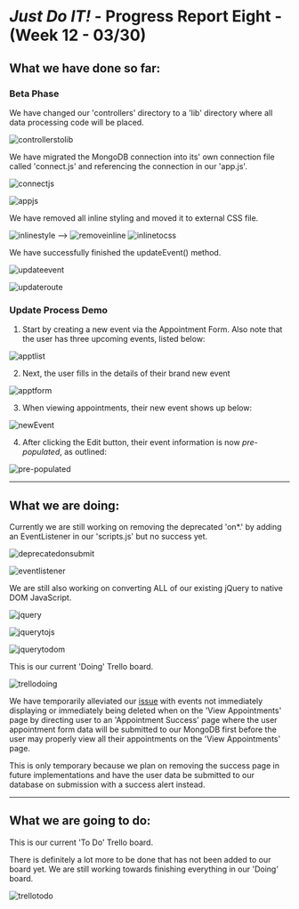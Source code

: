 # *Just Do IT!* - Progress Report Eight - (Week 12 - 03/30)

## What we have done so far:

### Beta Phase

We have changed our 'controllers' directory to a 'lib' directory where all data processing code will be placed.

![controllerstolib](https://user-images.githubusercontent.com/31261926/78460754-fc74f100-76b2-11ea-890f-aee4e7465555.png)

We have migrated the MongoDB connection into its' own connection file called 'connect.js' and referencing the connection in our 'app.js'.

![connectjs](https://user-images.githubusercontent.com/31261926/78460848-f6334480-76b3-11ea-9af1-8243e0e3b4b6.png)

![appjs](https://user-images.githubusercontent.com/31261926/78460874-27ac1000-76b4-11ea-98a3-8fec5698d650.png)

We have removed all inline styling and moved it to external CSS file.

![inlinestyle](https://user-images.githubusercontent.com/31261926/77832550-d8ebfc80-712e-11ea-91e6-b8c6653a0238.png) --> ![removeinline](https://user-images.githubusercontent.com/31261926/78460922-a143fe00-76b4-11ea-8085-7b15e69f473f.png) ![inlinetocss](https://user-images.githubusercontent.com/31261926/78460932-b456ce00-76b4-11ea-9263-6159100dc44b.png)

We have successfully finished the updateEvent() method.

![updateevent](https://user-images.githubusercontent.com/31261926/78461013-5c6c9700-76b5-11ea-9833-09b2269f8152.png)

![updateroute](https://user-images.githubusercontent.com/31261926/78461116-e157b080-76b5-11ea-9ba7-95e1e66f462b.png)

### Update Process Demo

1) Start by creating a new event via the Appointment Form. Also note that the user has three upcoming events, listed below:

![apptlist](https://user-images.githubusercontent.com/21226482/78464958-8920ae80-76b5-11ea-8235-f5ae451ed9ce.png)

2) Next, the user fills in the details of their brand new event

![apptform](https://user-images.githubusercontent.com/21226482/78464972-c9802c80-76b5-11ea-95f9-09a742ec4a51.png)

3) When viewing appointments, their new event shows up below:

![newEvent](https://user-images.githubusercontent.com/21226482/78465004-0f3cf500-76b6-11ea-8946-2767144cabe0.png)

4) After clicking the Edit button, their event information is now *pre-populated*, as outlined:

![pre-populated](https://user-images.githubusercontent.com/21226482/78465039-57f4ae00-76b6-11ea-96d2-2ad4d3a03734.png)
___

## What we are doing:

Currently we are still working on removing the deprecated 'on*.' by adding an EventListener in our 'scripts.js' but no success yet.

![deprecatedonsubmit](https://user-images.githubusercontent.com/31261926/78461168-490dfb80-76b6-11ea-8fa4-b7e05e7f4a42.png)

![eventlistener](https://user-images.githubusercontent.com/31261926/78461233-c0dc2600-76b6-11ea-8210-88fa367f3f2d.png)

We are still also working on converting ALL of our existing jQuery to native DOM JavaScript.

![jquery](https://user-images.githubusercontent.com/31261926/78461283-27f9da80-76b7-11ea-80bf-896b48de903c.png)

![jquerytojs](https://user-images.githubusercontent.com/31261926/78461298-419b2200-76b7-11ea-8e97-cf180a12c890.png)

![jquerytodom](https://user-images.githubusercontent.com/31261926/78461305-4fe93e00-76b7-11ea-8790-05a47582ac11.png)

This is our current 'Doing' Trello board.

![trellodoing](https://user-images.githubusercontent.com/31261926/78461556-b3746b00-76b9-11ea-8d03-cd56ffc9f89e.png)

We have temporarily alleviated our [issue](https://github.com/567WebSystems/project2alpha/issues/23) with events not immediately displaying or immediately being deleted when on the 'View Appointments' page by directing user to an 'Appointment Success' page where the user appointment form data will be submitted to our MongoDB first before the user may properly view all their appointments on the 'View Appointments' page.

This is only temporary because we plan on removing the success page in future implementations and have the user data be submitted to our database on submission with a success alert instead.

___

## What we are going to do:

This is our current 'To Do' Trello board.

There is definitely a lot more to be done that has not been added to our board yet. We are still working towards finishing everything in our 'Doing' board.

![trellotodo](https://user-images.githubusercontent.com/31261926/78461551-a22b5e80-76b9-11ea-9b6b-198997402329.png)
